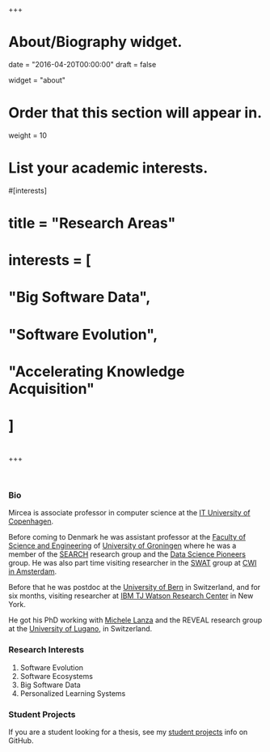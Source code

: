 +++
# About/Biography widget.

date = "2016-04-20T00:00:00"
draft = false

widget = "about"

# Order that this section will appear in.
weight = 10

# List your academic interests.
#[interests]
#  title = "Research Areas"
#  interests = [
#    "Big Software Data",
#    "Software Evolution",
#    "Accelerating Knowledge Acquisition"
#  ]
# 
+++


 

<!-- I got my PhD from the University of Lugano, with Michele Lanza as advisor and my engineer degree from the Polytechnic University of Timişoara, with a thesis supervised by Radu Marinescu and Tudor Girba. I was as a visiting researcher at IBM TJ Watson Research Center in NY with Wim De Pauw. After my PhD I spent several years as a post-doctoral researcher in the Software Composition group led by Prof. Oscar Nierstrasz. In the summer of 2010 I was a visiting scientist in the lab of Crista Lopez at UC Irvine.
 -->

<!-- # Introducing Myself In 1 Minute -->

<!-- > <span style="color:green">I am actively recruiting students for the [projects listed below](#projects). If you have other project ideas that are related to my research interests contact me.</span>
 -->
<br/>


### Bio


Mircea is associate professor in computer science at the [IT University of Copenhagen](https://en.itu.dk/research). 

Before coming to Denmark he was assistant professor at the [Faculty of Science and Engineering](http://www.rug.nl/research/fmns/?lang=en) of [University of Groningen](http://www.rug.nl/) where he was a member of the [SEARCH](http://www.cs.rug.nl/search/) research group and the [Data Science Pioneers](http://www.rug.nl/research/fmns/themes/dssc/) group. He was also part time visiting researcher in the [SWAT](https://www.cwi.nl/research-groups/software-analysis-and-transformation) group at [CWI in Amsterdam](https://www.cwi.nl/).

Before that he was 
  postdoc at the [University of Bern](http://scg.unibe.ch/) in Switzerland, 
  and for six months, visiting researcher at [IBM TJ Watson Research Center](http://www.watson.ibm.com/index.shtml) in New York. 

He got his PhD working with [Michele Lanza](http://www.inf.usi.ch/lanza/) and the REVEAL research group at the [University of Lugano](http://www.inf.usi.ch/), in Switzerland.



<!-- I am assistant professor at the [University of Groningen](rug), in the Netherlands. I am working with the people in the [SEARCH](search) team led by [Paris Avgeriou](paris). I am the daily advisor of [Georgios Digkas](georgios). Some of my research interests are listed below. -->
 

<!-- ## Software Ecosystems

* Designing [ecosystem aware software development tools](post/big_software_data). 

* Organizing the [WEA international workshop series](wea) --  a venue for dicussing all things software ecossytems. The [2016 edition](wea) is in Copenhagen. 

* Bootstrapping an ecosystem aimed at accelerating the way people learn languages. The project is dubbed [Zeeguu](zeeguu).

* Long time ago I wrote a thesis on [reverse engineering software ecosystems](thesis). 


<br/>

## Software Evolution

* To better understand the evolution of a system is to [visualize its evolving architecture](softwarenaut). 

* To [control software evolution](dicto) is to allow the programmers to write down rules that must be respected by their systems.

 -->

### Research Interests

1. Software Evolution 
1. Software Ecosystems
3. Big Software Data
4. Personalized Learning Systems


### Student Projects
If you are a student looking for a thesis, see my [student projects](https://github.com/mircealungu/student-projects) info on GitHub. 

